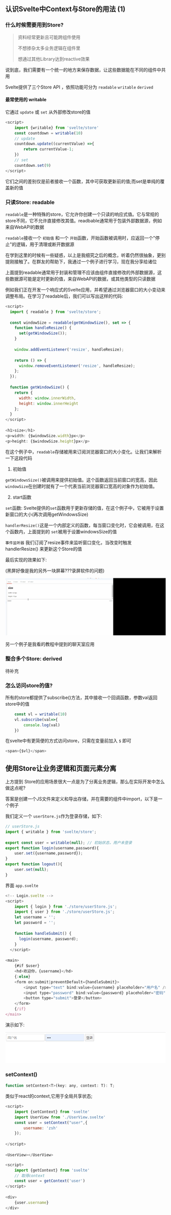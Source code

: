 ## 认识Svelte中Context与Store的用法 (1)

### 什么时候需要用到Store?

> 资料经常更新且可能跨组件使用
> 
> 不想掺杂太多业务逻辑在组件里
> 
> 想通过其他Library达到reactive效果

说到底，我们需要有一个统一的地方来保存数据，让这些数据能在不同的组件中共用

Svelte提供了三个Store API ，依照功能可分为 `readable` `writable` `derived`

#### 最常使用的 writable

它通过 `update` 或 `set` 从外部修改store的值

```javascript
<script>
    import {writable} from 'svelte/store'
    const countdown = writable(10)
    // update
    countdown.update((currentValue) =>{
        return currentValue-1;
    })
    // set
    countdown.set(9)
</script>
```

它们之间的差别仅是前者接收一个函数，其中可获取更新前的值;而set是单纯的覆盖新的值

### 只读Store: readable

`readable`是一种特殊的store，它允许你创建一个只读的响应式值。它与常规的store不同，它不允许直接修改其值。readbable通常用于包装外部数据源，例如来自WebAPI的数据

`readable`接收一个 `初始值` 和一个 `开始`函数，开始函数被调用时，应返回一个"停止"的逻辑，用于清理或断开数据源

在学到这里的时候有一些疑惑，以上是我细究之后的概念，听着仍然很抽象，更别提刚接触了。在群友的帮助下，我通过一个例子进行学习，现在我分享给诸位

上面提到readable通常用于封装和管理不应该由组件直接修改的外部数据源，这些数据源可能是定时更新的值，来自WebAPI的数据，或其他类型的只读数据

例如我们正在开发一个响应式的Svelte应用，并希望通过浏览器窗口的大小变动来调整布局。在学习了readable后，我们可以写出这样的代码:

```javascript
<script>
  import { readable } from 'svelte/store';

  const windowSize = readable(getWindowSize(), set => {
    function handleResize() {
      set(getWindowSize());
    }

    window.addEventListener('resize', handleResize);

    return () => {
      window.removeEventListener('resize', handleResize);
    };
  });

  function getWindowSize() {
    return {
      width: window.innerWidth,
      height: window.innerHeight
    };
  }
</script>

<h1>size</h1>
<p>width: {$windowSize.width}px</p>
<p>height: {$windowSize.height}px</p>
```

在这个例子中，`readable`存储被用来订阅浏览器窗口的大小变化。让我们来解析一下这段代码

1. 初始值

`getWindowsSize()`被调用来提供初始值。这个函数返回当前窗口的宽高，因此`windowSize`在创建时就有了一个代表当前浏览器窗口宽高的对象作为初始值。

2. start函数

`set`函数: Svelte提供的`set`函数用于更新存储的值，在这个例子中，它被用于设置新窗口的大小(再次调用getWindowsSize)

`handlerResize()`这是一个内部定义的函数，每当窗口变化时，它会被调用，在这个函数内，上面提到的 `set`被用于设置windowsSize的值

`事件监听器` 我们订阅了resize事件来监听窗口变化，当改变时触发 handlerResize() 来更新这个Store的值

最后实现的效果如下:

(黑屏好像是我的另外一块屏幕???录屏软件的问题)

![resize](resize.gif)

另一个例子是我看的教程中提到的聊天室应用

### 整合多个Store: derived

待补充

### 怎么访问store的值?

所有的store都提供了subscribe()方法，其中接收一个回调函数，参数val返回store中的值

```javascript
    const vl = writable(10)
    vl.subscribe(val=>{
        console.log(val)
    })
```

在svelte中有更简便的方式访问store，只需在变量前加入 `$` 即可

```javascript
<span>{$vl}</span>
```

## 使用Store让业务逻辑和页面元素分离

上方提到 Store的应用场景很大一点是为了分离业务逻辑，那么在实际开发中怎么做这点呢?

答案是创建一个JS文件来定义和导出存储，并在需要的组件中import，以下是一个例子

我们定义一个 `userStore.js`作为登录存储，如下:

```javascript
// userStore.js
import { writable } from 'svelte/store';

export const user = writable(null); // 初始状态，用户未登录
export function login(username,password){
    user.set({username,password});
}
export function logout(){
    user.set(null);
}
```

界面 `app.svelte`

```javascript
<!-- Login.svelte -->
<script>
    import { login } from './store/userStore.js';
    import { user } from './store/userStore.js';
    let username = '';
    let password = '';

    function handleSubmit() {
      login(username, password);
    }
  </script>

<main>
    {#if $user}
    <hd>欢迎你，{username}</hd>
    {:else}
    <form on:submit|preventDefault={handleSubmit}>
        <input type="text" bind:value={username} placeholder="用户名" />
        <input type="password" bind:value={password} placeholder="密码" />
        <button type="submit">登录</button>
    </form>
    {/if}
</main>
```

演示如下:

![login](login.gif)

### setContext()

```javascript
function setContext<T>(key: any, context: T): T;
```

类似于react的context,它用于全局共享状态;

```javascript
<script>
	import {setContext} from 'svelte'
	import UserView from './UserView.svelte'
	const user = setContext("user",{
		username: 'zsh'
	});
	
</script>

<UserView></UserView>
```

```javascript
<script>
	import {getContext} from 'svelte'
    // 取得context
	const user = getContext('user')
</script>

<div>
	{user.username}
</div>
```
